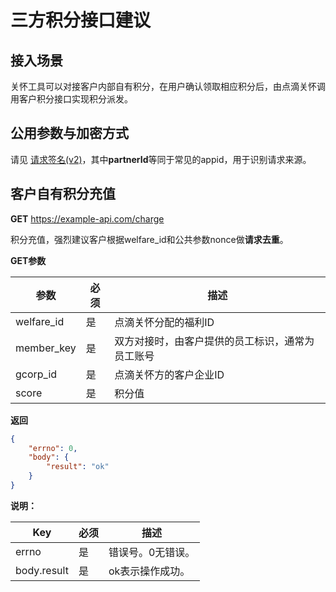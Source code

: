 三方积分接口建议
===============


## 接入场景

关怀工具可以对接客户内部自有积分，在用户确认领取相应积分后，由点滴关怀调用客户积分接口实现积分派发。


## 公用参数与加密方式

请见 [请求签名(v2)](请求签名(v2).md)，其中**partnerId**等同于常见的appid，用于识别请求来源。



## 客户自有积分充值

**GET** https://example-api.com/charge

积分充值，强烈建议客户根据welfare_id和公共参数nonce做**请求去重**。

**GET参数**


参数 | 必须 | 描述
----|------|----
welfare_id  | 是 | 点滴关怀分配的福利ID
member_key |  是  | 双方对接时，由客户提供的员工标识，通常为员工账号
gcorp_id  |  是  | 点滴关怀方的客户企业ID
score      |  是  | 积分值


**返回**

```json
{
    "errno": 0,
    "body": {
        "result": "ok"
    }
}
```


**说明：**

Key      | 必须   | 描述
---      | ---    | ----
errno   | 是     | 错误号。0无错误。
body.result     | 是     | ok表示操作成功。

